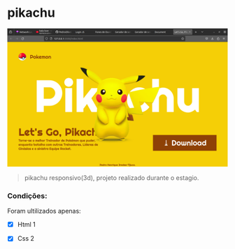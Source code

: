 # pikachu

<img src="pikachu(resultado).png" alt="Exemplo imagem">

> pikachu responsivo(3d), projeto realizado durante o estagio.

### Condições:

Foram ultilizados apenas:

- [x] Html 1
- [x] Css 2


